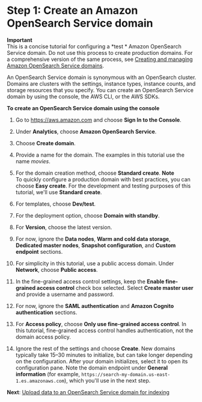 # Step 1: Create an Amazon OpenSearch Service domain<a name="gsgcreate-domain"></a>

**Important**  
This is a concise tutorial for configuring a *test * Amazon OpenSearch Service domain\. Do not use this process to create production domains\. For a comprehensive version of the same process, see [Creating and managing Amazon OpenSearch Service domains](createupdatedomains.md)\.

An OpenSearch Service domain is synonymous with an OpenSearch cluster\. Domains are clusters with the settings, instance types, instance counts, and storage resources that you specify\. You can create an OpenSearch Service domain by using the console, the AWS CLI, or the AWS SDKs\.

**To create an OpenSearch Service domain using the console**

1. Go to [https://aws\.amazon\.com](https://aws.amazon.com) and choose **Sign In to the Console**\.

1. Under **Analytics**, choose **Amazon OpenSearch Service**\.

1. Choose **Create domain**\.

1. Provide a name for the domain\. The examples in this tutorial use the name *movies*\.

1. For the domain creation method, choose **Standard create**\.
**Note**  
To quickly configure a production domain with best practices, you can choose **Easy create**\. For the development and testing purposes of this tutorial, we'll use **Standard create**\.

1. For templates, choose **Dev/test**\.

1. For the deployment option, choose **Domain with standby**\.

1. For **Version**, choose the latest version\.

1. For now, ignore the **Data nodes**, **Warm and cold data storage**, **Dedicated master nodes**, **Snapshot configuration**, and **Custom endpoint** sections\.

1. For simplicity in this tutorial, use a public access domain\. Under **Network**, choose **Public access**\.

1. In the fine\-grained access control settings, keep the **Enable fine\-grained access control** check box selected\. Select **Create master user** and provide a username and password\.

1. For now, ignore the **SAML authentication** and **Amazon Cognito authentication** sections\.

1. For **Access policy**, choose **Only use fine\-grained access control**\. In this tutorial, fine\-grained access control handles authentication, not the domain access policy\.

1. Ignore the rest of the settings and choose **Create**\. New domains typically take 15–30 minutes to initialize, but can take longer depending on the configuration\. After your domain initializes, select it to open its configuration pane\. Note the domain endpoint under **General information** \(for example, `https://search-my-domain.us-east-1.es.amazonaws.com`\), which you'll use in the next step\.

**Next**: [Upload data to an OpenSearch Service domain for indexing](gsgupload-data.md)